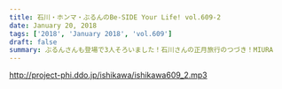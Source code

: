 ```yaml
---
title: 石川・ホンマ・ぶるんのBe-SIDE Your Life! vol.609-2
date: January 20, 2018
tags: ['2018', 'January 2018', 'vol.609']
draft: false
summary: ぶるんさんも登場で3人そろいました！石川さんの正月旅行のつづき！MIURA
---
```


http://project-phi.ddo.jp/ishikawa/ishikawa609_2.mp3